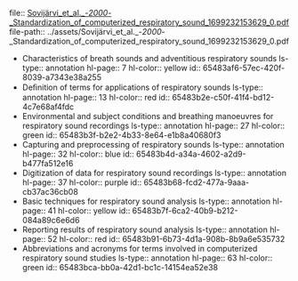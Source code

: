 file:: [Sovijärvi_et_al._-_2000_-_Standardization_of_computerized_respiratory_sound_1699232153629_0.pdf](../assets/Sovijärvi_et_al._-_2000_-_Standardization_of_computerized_respiratory_sound_1699232153629_0.pdf)
file-path:: ../assets/Sovijärvi_et_al._-_2000_-_Standardization_of_computerized_respiratory_sound_1699232153629_0.pdf

- Characteristics of breath sounds and adventitious respiratory sounds
  ls-type:: annotation
  hl-page:: 7
  hl-color:: yellow
  id:: 65483af6-57ec-420f-8039-a7343e38a255
- Deﬁnition of terms for applications of respiratory sounds
  ls-type:: annotation
  hl-page:: 13
  hl-color:: red
  id:: 65483b2e-c50f-41f4-bd12-4c7e68af4fdc
- Environmental and subject conditions and breathing manoeuvres for respiratory sound recordings
  ls-type:: annotation
  hl-page:: 27
  hl-color:: green
  id:: 65483b3f-b2e2-4b33-8e64-e1b8a40680f3
- Capturing and preprocessing of respiratory sounds
  ls-type:: annotation
  hl-page:: 32
  hl-color:: blue
  id:: 65483b4d-a34a-4602-a2d9-b477fa512e16
- Digitization of data for respiratory sound recordings
  ls-type:: annotation
  hl-page:: 37
  hl-color:: purple
  id:: 65483b68-fcd2-477a-9aaa-cb37ac36cb08
- Basic techniques for respiratory sound analysis
  ls-type:: annotation
  hl-page:: 41
  hl-color:: yellow
  id:: 65483b7f-6ca2-40b9-b212-084a89c6e6d6
- Reporting results of respiratory sound analysis
  ls-type:: annotation
  hl-page:: 52
  hl-color:: red
  id:: 65483b91-6b73-4d1a-908b-8b9a6e535732
- Abbreviations and acronyms for terms involved in computerized respiratory sound studies
  ls-type:: annotation
  hl-page:: 63
  hl-color:: green
  id:: 65483bca-bb0a-42d1-bc1c-14154ea52e38